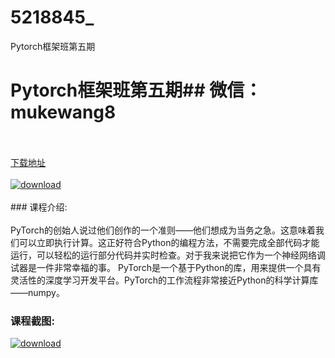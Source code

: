 # 5218845_
Pytorch框架班第五期
# Pytorch框架班第五期## 微信：mukewang8
<br/></br>[下载地址](http://www.36tz.cn/article/5218845 "下载地址")
<br/></br>[![download](http://36tz.cn/muke_img/2021_03_1-25-300x212.png "下载地址")](http://www.36tz.cn/article/5218845 "下载地址")
<br/></br>### 课程介绍:<br/></br>PyTorch的创始人说过他们创作的一个准则——他们想成为当务之急。这意味着我们可以立即执行计算。这正好符合Python的编程方法，不需要完成全部代码才能运行，可以轻松的运行部分代码并实时检查。对于我来说把它作为一个神经网络调试器是一件非常幸福的事。
PyTorch是一个基于Python的库，用来提供一个具有灵活性的深度学习开发平台。PyTorch的工作流程非常接近Python的科学计算库——numpy。

### 课程截图:
[![download](http://36tz.cn/muke_img/2021_03_2-23.png "下载地址")](http://www.36tz.cn/article/5218845 "下载地址")
